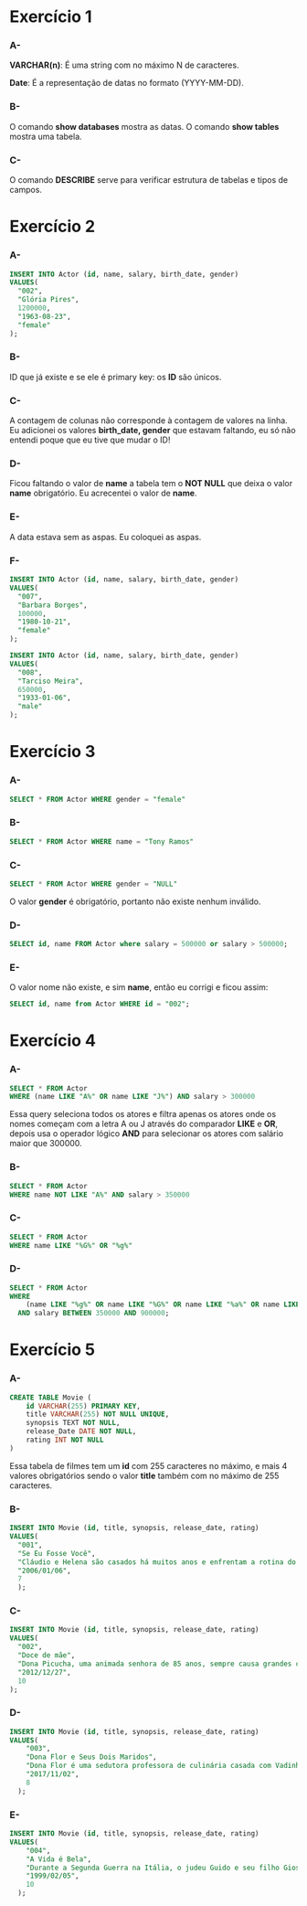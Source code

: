 # Exercício 1

### A- 
**VARCHAR(n)**: É uma string com no máximo N de caracteres.

**Date**: É a representação de datas no formato (YYYY-MM-DD).

### B-
O comando **show databases** mostra as datas.
O comando **show tables** mostra uma tabela.

### C-
O comando **DESCRIBE** serve para verificar estrutura de tabelas e tipos de campos.

# Exercício 2

### A-
```sql
INSERT INTO Actor (id, name, salary, birth_date, gender)
VALUES(
  "002", 
  "Glória Pires",
  1200000,
  "1963-08-23", 
  "female"
);
```
### B-
ID que já existe e se ele é primary key:
os **ID** são únicos.

### C- 
A contagem de colunas não corresponde à contagem de valores na linha. Eu adicionei os valores  **birth_date, gender** que estavam faltando, eu só não entendi poque que eu tive que mudar o ID!

### D- 
Ficou faltando o valor de **name** a tabela tem o **NOT NULL** que deixa o valor **name** obrigatório. Eu acrecentei o valor de **name**.

### E- 
A data estava sem as aspas. Eu coloquei as aspas.

### F-
```sql
INSERT INTO Actor (id, name, salary, birth_date, gender)
VALUES(
  "007", 
  "Barbara Borges",
  100000,
  "1980-10-21", 
  "female"
);
```

```sql
INSERT INTO Actor (id, name, salary, birth_date, gender)
VALUES(
  "008", 
  "Tarciso Meira",
  650000,
  "1933-01-06", 
  "male"
);
```

# Exercício 3

### A-

```sql
SELECT * FROM Actor WHERE gender = "female"
```

### B-
```sql
SELECT * FROM Actor WHERE name = "Tony Ramos"
```
### C-
```sql
SELECT * FROM Actor WHERE gender = "NULL"
```
O valor **gender** é obrigatório, portanto não existe nenhum inválido.

### D-
```sql
SELECT id, name FROM Actor where salary = 500000 or salary > 500000;
```

### E- 
O valor nome não existe, e sim **name**, então eu corrigi e ficou assim:
```sql
SELECT id, name from Actor WHERE id = "002";
``` 

# Exercício 4

### A-
```sql
SELECT * FROM Actor
WHERE (name LIKE "A%" OR name LIKE "J%") AND salary > 300000
```
Essa query seleciona todos os atores e filtra apenas os atores onde os nomes começam com a letra A ou J através do comparador **LIKE** e **OR**, depois usa o operador lógico **AND** para selecionar os atores com salário maior que 300000.

### B-
```sql
SELECT * FROM Actor
WHERE name NOT LIKE "A%" AND salary > 350000
```
### C-
```sql
SELECT * FROM Actor
WHERE name LIKE "%G%" OR "%g%"
```
### D-
```sql
SELECT * FROM Actor
WHERE 
	(name LIKE "%g%" OR name LIKE "%G%" OR name LIKE "%a%" OR name LIKE "%A%")
  AND salary BETWEEN 350000 AND 900000;
```
# Exercício 5

### A-
```sql
CREATE TABLE Movie (
	id VARCHAR(255) PRIMARY KEY,
    title VARCHAR(255) NOT NULL UNIQUE,
    synopsis TEXT NOT NULL,
    release_Date DATE NOT NULL,
    rating INT NOT NULL
)
```
Essa tabela de filmes tem um **id** com 255 caracteres no máximo, e mais 4 valores obrigatórios sendo o valor **title** também com no máximo de 255 caracteres.

### B-
```sql
INSERT INTO Movie (id, title, synopsis, release_date, rating)
VALUES(
  "001", 
  "Se Eu Fosse Você",
  "Cláudio e Helena são casados há muitos anos e enfrentam a rotina do casamento. Um dia eles são atingidos por um fenômeno inexplicável e trocam de corpos",
  "2006/01/06", 
  7
  );
```
### C-
```sql
INSERT INTO Movie (id, title, synopsis, release_date, rating)
VALUES(
  "002", 
  "Doce de mãe",
  "Dona Picucha, uma animada senhora de 85 anos, sempre causa grandes confusões. A vida dela e dos seus quatro filhos sofre uma reviravolta depois que Zaida, empregada e amiga de Dona Picucha, anuncia que vai se casar e não poderá mais morar com ela",
  "2012/12/27", 
  10
);
```
### D-
```sql
INSERT INTO Movie (id, title, synopsis, release_date, rating)
VALUES(
	"003", 
	"Dona Flor e Seus Dois Maridos",
	"Dona Flor é uma sedutora professora de culinária casada com Vadinho, que só quer saber de farras e jogatina nas boates. A vida de abusos acaba por acarretar sua morte precoce.",
	"2017/11/02", 
	8
  );
```
### E-
```sql
INSERT INTO Movie (id, title, synopsis, release_date, rating)
VALUES(
	"004", 
	"A Vida é Bela",
	"Durante a Segunda Guerra na Itália, o judeu Guido e seu filho Giosué são levados para um campo de concentração nazista. Afastado da mulher, ele tem que usar sua imaginação para fazer o menino acreditar que estão participando de uma grande brincadeira, com o intuito de protegê-lo do terror e da violência que os cercam.",
	"1999/02/05", 
	10
  );
```





